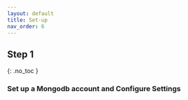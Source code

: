 ```yaml
---
layout: default
title: Set-up 
nav_order: 6
---
```


## Step 1 
{: .no_toc }

### Set up a Mongodb account and Configure Settings
